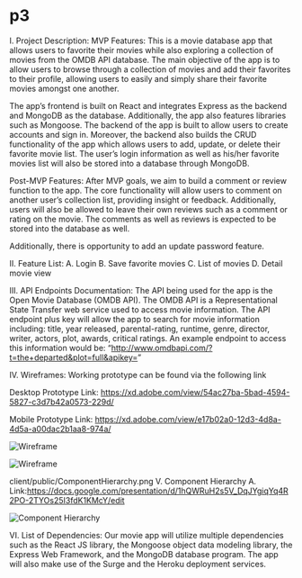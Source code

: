 # p3



I.	Project Description:
MVP Features:
This is a movie database app that allows users to favorite their movies while also exploring a collection of movies from the OMDB API database. The main objective of the app is to allow users to browse through a collection of movies and add their favorites to their profile, allowing users to easily and simply share their favorite movies amongst one another. 

The app’s frontend is built on React and integrates Express as the backend and MongoDB as the database. Additionally, the app also features libraries such as Mongoose. The backend of the app is built to allow users to create accounts and sign in. Moreover, the backend also builds the CRUD functionality of the app which allows users to add, update, or delete their favorite movie list. The user’s login information as well as his/her favorite movies list will also be stored into a database through MongoDB.

Post-MVP Features:
After MVP goals, we aim to build a comment or review function to the app. The core functionality will allow users to comment on another user’s collection list, providing insight or feedback. Additionally, users will also be allowed to leave their own reviews such as a comment or rating on the movie. The comments as well as reviews is expected to be stored into the database as well. 

Additionally, there is opportunity to add an update password feature.

II.	Feature List:
A.	Login
B.	Save favorite movies
C.	List of movies
D.	Detail movie view


III.	API Endpoints Documentation:
The API being used for the app is the Open Movie Database (OMDB API). The OMDB API is a Representational State Transfer web service used to access movie information. The API endpoint plus key will allow the app to search for movie information including: title, year released, parental-rating, runtime, genre, director, writer, actors, plot, awards, critical ratings. An example endpoint to access this information would be:
	“http://www.omdbapi.com/?t=the+departed&plot=full&apikey=<key>”




IV.	Wireframes:
Working prototype can be found via the following link 

Desktop Prototype Link: https://xd.adobe.com/view/54ac27ba-5bad-4594-5827-c3d7b42a0573-229d/

Mobile Prototype Link:
https://xd.adobe.com/view/e17b02a0-12d3-4d8a-4d5a-a00dac2b1aa8-974a/

 		 
![Wireframe](https://github.com/pbutler1418/P3-Movie-Goer/blob/dev/client/public/Wireframe1.png)		 
 		 
![Wireframe](https://github.com/pbutler1418/P3-Movie-Goer/blob/dev/client/public/Wireframe2.png)	 
 		 
 	

client/public/ComponentHierarchy.png
V.	Component Hierarchy 
A.	Link:https://docs.google.com/presentation/d/1hQWRuH2s5V_DqJYgiqYq4R2PO-2TYOs25I3fdK1KMcY/edit

![Component Hierarchy](https://github.com/pbutler1418/P3-Movie-Goer/blob/dev/client/public/ComponentHierarchy.png)	



VI.	List of Dependencies:
	Our movie app will utilize multiple dependencies such as the React JS library, the Mongoose object data modeling library, the Express Web Framework, and the MongoDB database program. The app will also make use of the Surge and the Heroku deployment services.








